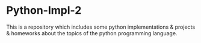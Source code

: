 # Python-Impl-2

This is a repository which includes some python implementations & projects & homeworks about the topics of the python programming language.

